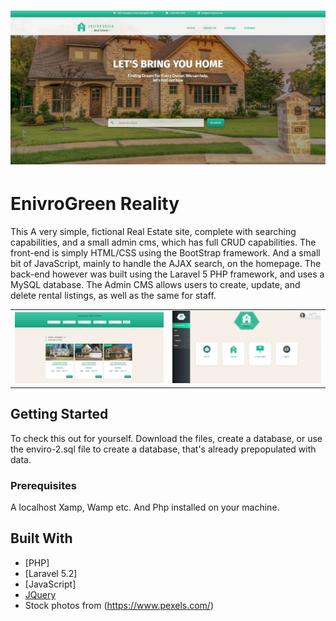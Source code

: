 # ![envirogreen](public/images/scrnshots/66e2201b-d67e-45a3-ac14-4f977f019d50.jpg)

# EnivroGreen Reality

This A very simple, fictional Real Estate site, complete with searching capabilities, and a small admin cms, which has full CRUD capabilities. The front-end is simply HTML/CSS using the BootStrap framework. And a small bit of JavaScript, mainly to handle the AJAX search, on the homepage. The back-end however was built using the Laravel 5 PHP framework, and uses a MySQL database. The Admin CMS allows users to create, update, and delete rental listings, as well as 
the same for staff.

<!-- Tables -->
|      |         |
| -------- | -------------- |
| ![Markdown Logo](public/images/scrnshots/00181c0a-7262-4630-a5fe-9a21cb2cd177.jpg)| ![Markdown Logo](public/images/scrnshots/57f01b78-9ce9-4bb3-934e-6206263e65e6.jpg)|

## Getting Started

To check this out for yourself. Download the files, create a database, or use the enviro-2.sql file to create a database, that's already prepopulated with data.
### Prerequisites

A localhost Xamp, Wamp etc. And Php installed on your machine.


## Built With

* [PHP]
* [Laravel 5.2]
* [JavaScript]
* [JQuery](https://jquery.com/)
* Stock photos from (https://www.pexels.com/)